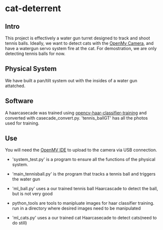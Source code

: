 # cat-deterrent
## Intro
This project is effectively a water gun turret designed to track and shoot tennis balls. Ideally, we want to detect cats with the [OpenMv Camera](https://openmv.io/), and have a watergun servo system fire at the cat. For demostration, we are only detecting tennis balls for now. 

## Physical System
We have built a pan/tilt system out with the insides of a water gun attatched.

## Software
A haarcasecade was trained using [opencv-haar-classifier-training](https://github.com/mrnugget/opencv-haar-classifier-training) and converted with casecade_convert.py.  'tennis_ballGT' has all the photos used for training. 
## Use
You will need the [OpenMV IDE](https://openmv.io/pages/download) to upload to the camera via USB connection.

- 'system_test.py' is a program to ensure all the functions of the physical system. 

- 'main_tennisball.py' is the program that tracks a tennis ball and triggers the water gun

- 'ml_ball.py' uses a our trained tennis ball Haarcascade to detect the ball, but is not very good

- python_tools are tools to manipluate images for haar classifier training. run in a directory where desired images need to be manipulated

- 'ml_cats.py' uses a our trained cat Haarcasecade to detect cats(need to do still)





